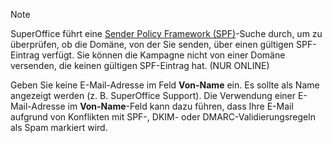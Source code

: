 <!-- markdownlint-disable-file MD041 -->
> [!NOTE]
> SuperOffice führt eine [Sender Policy Framework (SPF)][1]-Suche durch, um zu überprüfen, ob die Domäne, von der Sie senden, über einen gültigen SPF-Eintrag verfügt. Sie können die Kampagne nicht von einer Domäne versenden, die keinen gültigen SPF-Eintrag hat. (NUR ONLINE)
>
> Geben Sie keine E-Mail-Adresse im Feld **Von-Name** ein. Es sollte als Name angezeigt werden (z. B. SuperOffice Support). Die Verwendung einer E-Mail-Adresse im **Von-Name**-Feld kann dazu führen, dass Ihre E-Mail aufgrund von Konflikten mit SPF-, DKIM- oder DMARC-Validierungsregeln als Spam markiert wird.

<!-- Referenced links -->
[1]: ../../../../../../en/email/mailgun/spf/index.md
